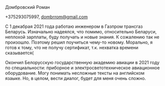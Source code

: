 Домбровский Роман

+375293075997, dombrrom@gmail.com

С 1 декабрая 2021 года работаю инженером в Газпром трансгаз Беларусь. Изначально надеялся, что помимо, относительно Беларуси, неплохой зарплаты, буду получать и новые знания. К сожалению так не произошло. Поэтому решил поучиться чему-то новому. Морально, я готов к тому, что не получу сертификат, т.к. нехватка времени сказывается(

Окончил Белорусскую государственную академию авиации в 2021 году по специальности: приборное и электросветотехническое авиационное оборудование.
Могу понимать несложные тексты на английском язаыке. Но, в целом, вести диалог, будет для меня очень сложно.
